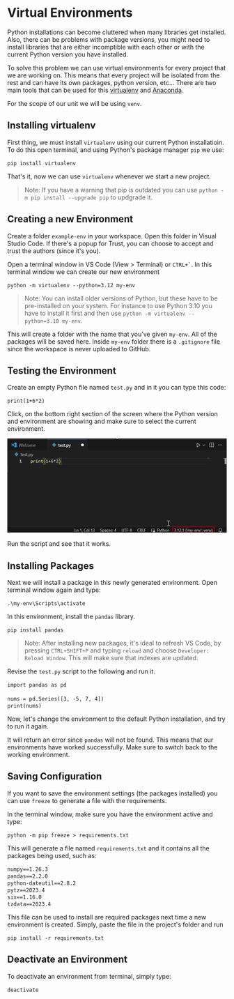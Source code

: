 # Virtual Environments

Python installations can become cluttered when many libraries get installed. Also, there can be problems with package versions, you might need to install libraries that are either incomptible with each other or with the current Python version you have installed.

To solve this problem we can use virtual environments for every project that we are working on. This means that every project will be isolated from the rest and can have its own packages, python version, etc... There are two main tools that can be used for this [virtualenv](https://virtualenv.pypa.io/en/latest/) and [Anaconda](https://www.anaconda.com/).

For the scope of our unit we will be using `venv`.

## Installing virtualenv

First thing, we must install `virtualenv` using our current Python installatioin. To do this open terminal, and using Python's package manager `pip` we use:

```
pip install virtualenv
```

That's it, now we can use `virtualenv` whenever we start a new project.

> Note: If you have a warning that pip is outdated you can use `python -m pip install --upgrade pip` to updgrade it.

## Creating a new Environment

Create a folder `example-env` in your workspace. Open this folder in Visual Studio Code. If there's a popup for Trust, you can choose to accept and trust the authors (since it's you).

Open a terminal window in VS Code (View > Terminal) or <code>CTRL+`</code>. In this terminal window we can create our new environment

```
python -m virtualenv --python=3.12 my-env
```

> Note: You can install older versions of Python, but these have to be pre-installed on your system. For instance to use Python 3.10 you have to install it first and then use `python -m virtualenv --python=3.10 my-env`.

This will create a folder with the name that you've given `my-env`. All of the packages will be saved here. Inside `my-env` folder there is a `.gitignore` file since the workspace is never uploaded to GitHub.

## Testing the Environment

Create an empty Python file named `test.py` and in it you can type this code:

```
print(1+6*2)
```

Click, on the bottom right section of the screen where the Python version and environment are showing and make sure to select the current environment.

![Selecting Python Environment](./images/img_env.png)

Run the script and see that it works.

## Installing Packages

Next we will install a package in this newly generated environment. Open terminal window again and type:

```
.\my-env\Scripts\activate
```

In this environment, install the `pandas` library.

```
pip install pandas
```

> Note: After installing new packages, it's ideal to refresh VS Code, by pressing `CTRL+SHIFT+P` and typing `reload` and choose `Developer: Reload Window`. This will make sure that indexes are updated.

Revise the `test.py` script to the following and run it.

```
import pandas as pd

nums = pd.Series([3, -5, 7, 4])
print(nums)
```

Now, let's change the environment to the default Python installation, and try to run it again.

It will return an error since `pandas` will not be found. This means that our environments have worked successfully. Make sure to switch back to the working environment.

## Saving Configuration

If you want to save the environment settings (the packages installed) you can use `freeze` to generate a file with the requirements.

In the terminal window, make sure you have the environment active and type:

```
python -m pip freeze > requirements.txt
```

This will generate a file named `requirements.txt` and it contains all the packages being used, such as:

```
numpy==1.26.3
pandas==2.2.0
python-dateutil==2.8.2
pytz==2023.4
six==1.16.0
tzdata==2023.4
```

This file can be used to install are required packages next time a new environment is created. Simply, paste the file in the project's folder and run

```
pip install -r requirements.txt
```

## Deactivate an Environment

To deactivate an environment from terminal, simply type:

```
deactivate
```
